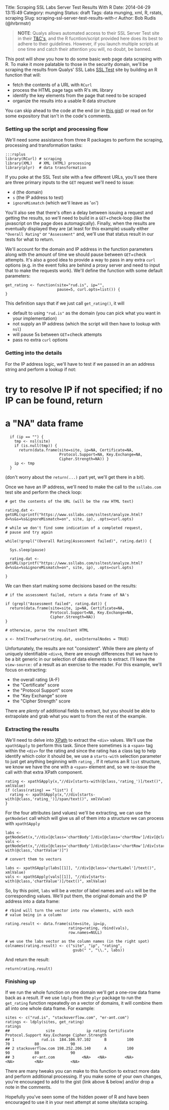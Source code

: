 Title: Scraping SSL Labs Server Test Results With R
Date: 2014-04-29 13:15:49
Category: munging
Status: draft
Tags: data munging, xml, R, rstats, scraping
Slug: scraping-ssl-server-test-results-with-r
Author: Bob Rudis (@hrbrmstr)

>**NOTE**: Qualys allows automated access to their SSL Server Test site in their [T&C's](https://www.ssllabs.com/about/terms.html), and the R fucntion/script provided here does its best to adhere to their guidelines. However, if you launch multiple scripts at one time and catch their attention you will, no doubt, be banned.

This post will show you how to do some basic web page data scraping with R. To make it more palatable to those in the security domain, we'll be scraping the results from Qualys' SSL Labs [SSL Test](https://www.ssllabs.com/ssltest/) site by building an R function that will:

- fetch the contents of a URL with `RCurl`
- process the HTML page tags with R's `XML` library
- identify the key elements from the page that need to be scraped
- organize the results into a usable R data structure

You can skip ahead to the code at the end (or in [this gist](https://gist.github.com/hrbrmstr/11387877)) or read on for some expository that isn't in the code's comments.

### Setting up the script and processing flow

We'll need some assistance from three R packages to perform the scraping, processing and transformation tasks:

    :::rsplus
    library(RCurl) # scraping
    library(XML)   # XML (HTML) processing
    library(plyr)  # data transformation

If you poke at the SSL Test site with a few different URLs, you'll see there are three primary inputs to the `GET` request we'll need to issue:

- `d` (the domain)
- `s` (the IP address to test)
- `ignoreMismatch` (which we'll leave as '`on`')

You'll also see that there's often a delay between issuing a request and getting the results, so we'll need to build in a `GET`+check-loop (like the javascript on the page does automagically). Finally, when the results are eventually displayed they are (at least for this example) usually either `"Overall Rating"` or `"Assessment"` and, we'll use that status result in our tests for what to return.

We'll account for the domain and IP address in the function parameters along with the amount of time we should pause between `GET`+check attempts. It's also a good idea to provide a way to pass in any extra `curl` options (e.g. in the event folks are behind a proxy server and need to input that to make the requests work). We'll define the function with some default parameters:

    get_rating <- function(site="rud.is", ip="", 
                           pause=5, curl.opts=list()) {
    }

This definition says that if we just call `get_rating()`, it will 

- default to using `"rud.is"` as the domain (you can pick what you want in your implementation)
- not supply an IP address (which the script will then have to lookup with `nsl`)
- will pause 5s between `GET`+check attempts
- pass no extra `curl` options

### Getting into the details

For the IP address logic, we'll have to test if we passed in an an address string and perform a lookup if not:

  # try to resolve IP if not specified; if no IP can be found, return
  # a "NA" data frame
  
      if (ip == "") {
        tmp <- nsl(site)
        if (is.null(tmp)) {
          return(data.frame(site=site, ip=NA, Certificate=NA, 
                            Protocol.Support=NA, Key.Exchange=NA, 
                            Cipher.Strength=NA)) }
        ip <- tmp
      }

(don't worry about the `return(...)` part yet, we'll get there in a bit).

Once we have an IP address, we'll need to make the call to the `ssllabs.com` test site and perform the check loop:

    # get the contents of the URL (will be the raw HTML text)
    
    rating.dat <- getURL(sprintf("https://www.ssllabs.com/ssltest/analyze.html?d=%s&s=%s&ignoreMismatch=on", site, ip), .opts=curl.opts)
    
    # while we don't find some indication of a completed request, 
    # pause and try again
     
    while(!grepl("(Overall Rating|Assessment failed)", rating.dat)) {    
    
      Sys.sleep(pause)
    
      rating.dat <- getURL(sprintf("https://www.ssllabs.com/ssltest/analyze.html?d=%s&s=%s&ignoreMismatch=on", site, ip), .opts=curl.opts)
    
    }

We can then start making some decisions based on the results:

    # if the assessment failed, return a data frame of NA's
    
    if (grepl("Assessment failed", rating.dat)) {
      return(data.frame(site=site, ip=NA, Certificate=NA, 
                        Protocol.Support=NA, Key.Exchange=NA, 
                        Cipher.Strength=NA))
    }
    
    # otherwise, parse the resultant HTML
    
    x <- htmlTreeParse(rating.dat, useInternalNodes = TRUE)    

Unfortunately, the results are not "consistent". While there are plenty of uniquely identifiable `<div>`s, there are enough differences that we have to be a bit generic in our selection of data elements to extract. I'll leave the `view-source:` of a result as an exercise to the reader. For this example, we'll focus on extracting:

- the overall rating (A-F)
- the "Certificate" score
- the "Protocol Support" score
- the "Key Exchange" score
- the "Cipher Strength" score

There are *plenty* of additional fields to extract, but you should be able to extrapolate and grab what you want to from the rest of the example.

### Extracting the results

We'll need to delve into [XPath](http://www.w3schools.com/xpath/xpath_syntax.asp) to extract the `<div>` values. We'll use the `xpathSApply` to perform this task. Since there sometimes is a `<span>` tag within the `<div>` for the rating and since the rating has a class tag to help identify which color it should be, we use a `starts-with` selection parameter to just get anything beginning with `rating_`. If it returns an R `list` structure, we know we have the one with a `<span>` element and, so we re-issue the call with that extra XPath component.

    rating <- xpathSApply(x,"//div[starts-with(@class,'rating_')]/text()", xmlValue)
    if (class(rating) == "list") {
      rating <- xpathSApply(x,"//div[starts-with(@class,'rating_')]/span/text()", xmlValue)
    }

For the four attributes (and values) we'll be extracting, we can use the `getNodeSet`  call which will give us all of them into a structure we can process with `xpathSApply`

    labs <- getNodeSet(x,"//div[@class='chartBody']/div[@class='chartRow']/div[@class='chartLabel']")
    vals <- getNodeSet(x,"//div[@class='chartBody']/div[@class='chartRow']/div[starts-with(@class,'chartValue')]")
    
    # convert them to vectors
    
    labs <- xpathSApply(labs[[1]], "//div[@class='chartLabel']/text()", xmlValue)
    vals <- xpathSApply(vals[[1]], "//div[starts-with(@class,'chartValue')]/text()", xmlValue)

So, by this point, `labs` will be a vector of label names and `vals` will be the corresponding values. We'll put them, the original domain and the IP address into a data frame:

    # rbind will turn the vector into row elements, with each
    # value being in a column
    
    rating.result <- data.frame(site=site, ip=ip, 
                                rating=rating, rbind(vals), 
                                row.names=NULL)
                                
    # we use the labs vector as the column names (in the right spot)      
    colnames(rating.result) <- c("site", "ip", "rating", 
                                  gsub(" ", "\\.", labs))

And return the result:
  
    return(rating.result)

### Finishing up

If we run the whole function on one domain we'll get a one-row data frame back as a result. If we use `ldply` from the `plyr` package to run the `get_rating` function repeatedly on a vector of domains, it will combine them all into one whole data frame. For example:

    sites <- c("rud.is", "stackoverflow.com", "er-ant.com")
    ratings <- ldply(sites, get_rating)
    ratings
    ##                site              ip rating Certificate Protocol.Support Key.Exchange Cipher.Strength
    ## 1            rud.is  184.106.97.102      B         100               70           80              90
    ## 2 stackoverflow.com 198.252.206.140      A         100               90           80              90
    ## 3        er-ant.com            <NA>   <NA>        <NA>             <NA>         <NA>            <NA>

There are many tweaks you can make to this function to extract more data and perform additional processing. If you make some of your own changes, you're encouraged to add to the gist (link above & below) and/or drop a note in the comments.

Hopefully you've seen some of the hidden power of R and have been encouraged to use it in your next attempt at some site/data scraping.

<script src="https://gist.github.com/hrbrmstr/11387877.js"></script>
